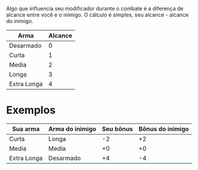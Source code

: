 Algo que influencia seu modificador durante o combate é a diferença de alcance entre você e o inimigo. O cálculo é simples, seu alcance - alcance do inimigo.

|Arma       |Alcance|
|-----------|---|
|Desarmado  |0|
|Curta      |1|
|Media      |2|
|Longa      |3|
|Extra Longa|4|
# Exemplos

|Sua arma   |Arma do inimigo|Seu bônus|Bônus do inimigo|
|-----------|---------------|---------|----------------|
|Curta      |Longa          |-2       |+2              |
|Media      |Media          |+0       |+0              |
|Extra Longa|Desarmado      |+4       |-4              |